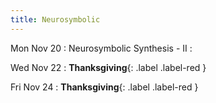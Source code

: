 ```yaml
---
title: Neurosymbolic
---
```


Mon Nov 20
: Neurosymbolic Synthesis - II
  : []()

Wed Nov 22
: **Thanksgiving**{: .label .label-red }

Fri Nov 24
: **Thanksgiving**{: .label .label-red }
